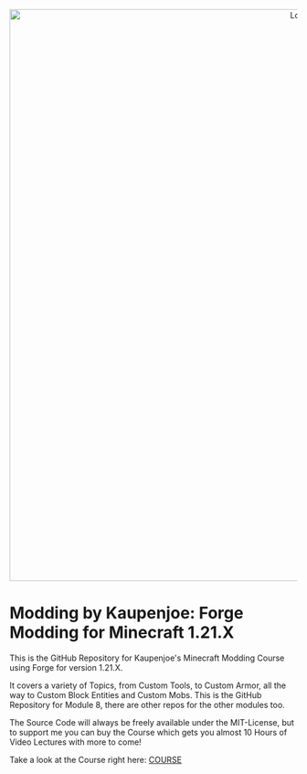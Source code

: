 <a href="https://courses.kaupenjoe.net/p/modding-by-kaupenjoe-forge-modding-for-minecraft-1-21-x" target="_blank">
<p align="center">
<img src="https://kaupenjoe.net/files/General/Minecraft/Modding/Course/forge-121x-course-image.jpg" alt="Logo" width="1000"/> 
</p></a>

# Modding by Kaupenjoe: Forge Modding for Minecraft 1.21.X
This is the GitHub Repository for Kaupenjoe's Minecraft Modding Course using Forge for version 1.21.X. 

It covers a variety of Topics, from Custom Tools, to Custom Armor, all the way to Custom Block Entities and Custom Mobs. This is the GitHub Repository for Module 8, there are other repos for the other modules too. 

The Source Code will always be freely available under the MIT-License, but to support me you can buy the Course which gets you almost 10 Hours of Video Lectures with more to come!

Take a look at the Course right here: <a href="https://courses.kaupenjoe.net/p/modding-by-kaupenjoe-forge-modding-for-minecraft-1-21-x" target="_blank">COURSE</a>
